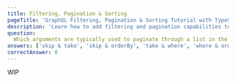 ```yaml
---
title: Filtering, Pagination & Sorting
pageTitle: 'GraphQL Filtering, Pagination & Sorting Tutorial with TypeScript'
description: 'Learn how to add filtering and pagination capabilities to a GraphQL API with TypeScript, Apollo Server & Prisma.'
question:
  Which arguments are typically used to paginate through a list in the Prisma Client API using limit-offset pagination?
answers: ['skip & take', 'skip & orderBy', 'take & where', 'where & orderBy']
correctAnswer: 0
---
```


WIP